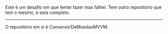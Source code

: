 Este é um desafio em que tentei fazer mas falhei. Tem outro repositório que tem o mesmo, e esta completo.

---

O repositório em si é ConversorDeMoedasMVVM.
